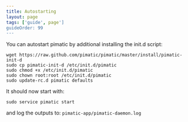 ```yaml
---
title: Autostarting
layout: page
tags: ['guide', page']
guideOrder: 99
---
```

You can autostart pimatic by additional installing the init.d script:

    wget https://raw.github.com/pimatic/pimatic/master/install/pimatic-init-d
    sudo cp pimatic-init-d /etc/init.d/pimatic
    sudo chmod +x /etc/init.d/pimatic
    sudo chown root:root /etc/init.d/pimatic
    sudo update-rc.d pimatic defaults

It should now start with:
  
    sudo service pimatic start

and log the outputs to: `pimatic-app/pimatic-daemon.log`